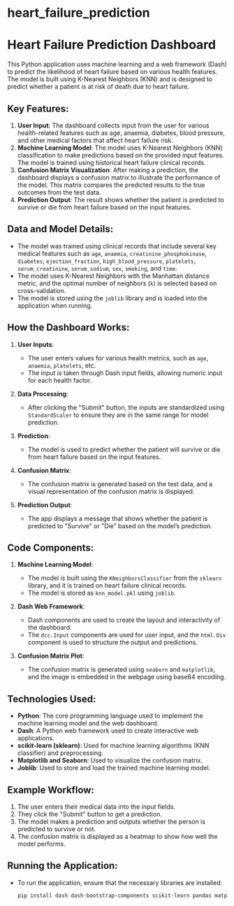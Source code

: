 # heart_failure_prediction
# Heart Failure Prediction Dashboard

This Python application uses machine learning and a web framework (Dash) to predict the likelihood of heart failure based on various health features. The model is built using K-Nearest Neighbors (KNN) and is designed to predict whether a patient is at risk of death due to heart failure.

## Key Features:
1. **User Input**: The dashboard collects input from the user for various health-related features such as age, anaemia, diabetes, blood pressure, and other medical factors that affect heart failure risk.
2. **Machine Learning Model**: The model uses K-Nearest Neighbors (KNN) classification to make predictions based on the provided input features. The model is trained using historical heart failure clinical records.
3. **Confusion Matrix Visualization**: After making a prediction, the dashboard displays a confusion matrix to illustrate the performance of the model. This matrix compares the predicted results to the true outcomes from the test data.
4. **Prediction Output**: The result shows whether the patient is predicted to survive or die from heart failure based on the input features.

## Data and Model Details:
- The model was trained using clinical records that include several key medical features such as `age`, `anaemia`, `creatinine_phosphokinase`, `diabetes`, `ejection_fraction`, `high_blood_pressure`, `platelets`, `serum_creatinine`, `serum_sodium`, `sex`, `smoking`, and `time`.
- The model uses K-Nearest Neighbors with the Manhattan distance metric, and the optimal number of neighbors (`k`) is selected based on cross-validation.
- The model is stored using the `joblib` library and is loaded into the application when running.

## How the Dashboard Works:
1. **User Inputs**: 
   - The user enters values for various health metrics, such as `age`, `anaemia`, `platelets`, etc.
   - The input is taken through Dash input fields, allowing numeric input for each health factor.
   
2. **Data Processing**:
   - After clicking the "Submit" button, the inputs are standardized using `StandardScaler` to ensure they are in the same range for model prediction.
   
3. **Prediction**:
   - The model is used to predict whether the patient will survive or die from heart failure based on the input features.
   
4. **Confusion Matrix**:
   - The confusion matrix is generated based on the test data, and a visual representation of the confusion matrix is displayed.
   
5. **Prediction Output**:
   - The app displays a message that shows whether the patient is predicted to "Survive" or "Die" based on the model’s prediction.

## Code Components:
1. **Machine Learning Model**:
   - The model is built using the `KNeighborsClassifier` from the `sklearn` library, and it is trained on heart failure clinical records.
   - The model is stored as `knn_model.pkl` using `joblib`.

2. **Dash Web Framework**:
   - Dash components are used to create the layout and interactivity of the dashboard.
   - The `dcc.Input` components are used for user input, and the `html.Div` component is used to structure the output and predictions.

3. **Confusion Matrix Plot**:
   - The confusion matrix is generated using `seaborn` and `matplotlib`, and the image is embedded in the webpage using base64 encoding.

## Technologies Used:
- **Python**: The core programming language used to implement the machine learning model and the web dashboard.
- **Dash**: A Python web framework used to create interactive web applications.
- **scikit-learn (sklearn)**: Used for machine learning algorithms (KNN classifier) and preprocessing.
- **Matplotlib and Seaborn**: Used to visualize the confusion matrix.
- **Joblib**: Used to store and load the trained machine learning model.

## Example Workflow:
1. The user enters their medical data into the input fields.
2. They click the "Submit" button to get a prediction.
3. The model makes a prediction and outputs whether the person is predicted to survive or not.
4. The confusion matrix is displayed as a heatmap to show how well the model performs.

## Running the Application:
- To run the application, ensure that the necessary libraries are installed:
  ```bash
  pip install dash dash-bootstrap-components scikit-learn pandas matplotlib seaborn joblib
